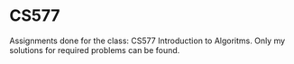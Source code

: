 # CS577
Assignments done for the class: CS577 Introduction to Algoritms. Only my solutions for required problems can be found.
